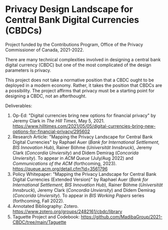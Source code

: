 # **Privacy Design Landscape for Central Bank Digital Currencies (CBDCs)**

Project funded by the Contributions Program, Office of the Privacy Commissioner of Canada, 2021-2022.

There are many technical complexities involved in designing a central bank digital currency (CBDC) but one of the most complicated of the design parameters is privacy. 

This project does not take a normative position that a CBDC ought to be deployed in a modern economy. Rather, it takes the position that CBDCs are a possibility. The project affirms that privacy must be a starting point for designing a CBDC, not an afterthought.

Deliverables:

1. Op-Ed: "Digital currencies bring new options for financial privacy" by Jeremy Clark in *The Hill Times*,  May 5, 2021. https://www.hilltimes.com/2021/05/05/digital-currencies-bring-new-options-for-financial-privacy/295602
2. Research Article: "Mapping the Privacy Landscape for Central Bank Digital Currencies" by Raphael Auer (*Bank for International Settlement, BIS Innovation Hub*),  Rainer Böhme (*Universität Innsbruck*), Jeremy Clark (*Concordia Unviersity*) and Didem Demirag (*Concorida Unviersity*). To appear in *ACM Queue* (July/Aug 2022) and *Communications of the ACM* (forthcoming, 2023). https://queue.acm.org/detail.cfm?id=3561796
3. Policy Whitepaper: "Mapping the Privacy Landscape for Central Bank Digital Currencies (Extended Version)" by Raphael Auer (*Bank for International Settlement, BIS Innovation Hub*),  Rainer Böhme (*Universität Innsbruck*), Jeremy Clark (*Concordia Unviersity*) and Didem Demirag (*Concorida Unviersity*). To appear in *BIS Working Papers* series (forthcoming, Fall 2022). 
4. Annotated Bibliography: Zotero. https://www.zotero.org/groups/2482161/cbdc/library
5. Taguette Project and Codebook: https://github.com/MadibaGroup/2021-CBDC/tree/main/Taguette
